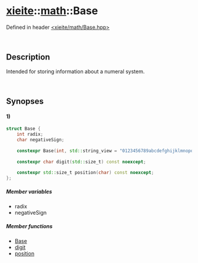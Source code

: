 # [xieite](../xieite.md)\:\:[math](../math.md)\:\:Base
Defined in header [<xieite/math/Base.hpp>](../../include/xieite/math/Base.hpp)

&nbsp;

## Description
Intended for storing information about a numeral system.

&nbsp;

## Synopses
#### 1)
```cpp
struct Base {
    int radix;
    char negativeSign;
        
    constexpr Base(int, std::string_view = "0123456789abcdefghijklmnopqrstuvwxyz", char = '-', bool = false) noexcept;
    
    constexpr char digit(std::size_t) const noexcept;
    
    constexpr std::size_t position(char) const noexcept;
};
```
##### Member variables
- radix
- negativeSign
##### Member functions
- [Base](./Base/1/operators/constructor.md)
- [digit](./Base/1/digit.md)
- [position](./Base/1/position.md)
